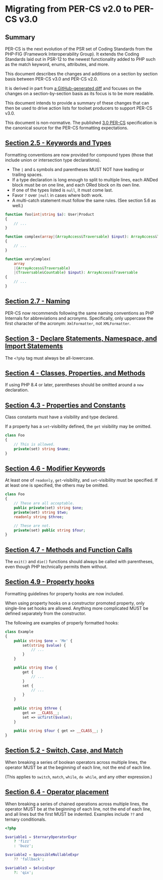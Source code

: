 # Migrating from PER-CS v2.0 to PER-CS v3.0 ###

## Summary

PER-CS is the next evolution of the PSR set of Coding Standards from the
PHP-FIG (Framework Interoperability Group). It extends the Coding Standards
laid out in PSR-12 to the newest functionality added to PHP such as the match
keyword, enums, attributes, and more.

This document describes the changes and additions on a section by section
basis between PER-CS v3.0 and PER-CS v2.0.

It is derived in part from [a GitHub-generated diff](https://github.com/php-fig/per-coding-style/compare/2.0.0...3.0.0#files_bucket)
and focuses on the changes on a section-by-section basis as its focus is to be more readable.

This document intends to provide a summary of these changes that can
then be used to drive action lists for toolset producers to support PER-CS v3.0.

This document is non-normative.  The published [3.0 PER-CS](https://www.php-fig.org/per/coding-style/) specification 
is the canonical source for the PER-CS formatting expectations.

## [Section 2.5 - Keywords and Types](https://www.php-fig.org/per/coding-style/#25-keywords-and-types)

Formatting conventions are now provided for compound types (those that include union or intersection type declarations).

* The `|` and `&` symbols and parentheses MUST NOT have leading or trailing spaces.
* If a type declaration is long enough to split to multiple lines, each ANDed block must be on one line, and each ORed block on its own line.
* If one of the types listed is `null`, it must come last.
* Favor `?` over `|null` in cases where both work.
* A multi-catch statement must follow the same rules.  (See section 5.6 as well.)

```php
function foo(int|string $a): User|Product
{
    // ...
}

function complex(array|(ArrayAccess&Traversable) $input): ArrayAccess&Traversable
{
    // ...
}

function veryComplex(
    array
    |(ArrayAccess&Traversable)
    |(Traversable&Countable) $input): ArrayAccess&Traversable
{
    // ...
}
```

## [Section 2.7 - Naming](https://www.php-fig.org/per/coding-style/#27-naming)

PER-CS now recommends following the same naming conventions as PHP Internals for abbreviations and acronyms.  Specifically, only uppercase the first character of the acronym: `XmlFormatter`, not `XMLFormatter`.

## [Section 3 - Declare Statements, Namespace, and Import Statements](https://www.php-fig.org/per/coding-style/#3-declare-statements-namespace-and-import-statements)

The `<?php` tag must always be all-lowercase.

## [Section 4 - Classes, Properties, and Methods](https://www.php-fig.org/per/coding-style/#4-classes-properties-and-methods)

If using PHP 8.4 or later, parentheses should be omitted around a `new` declaration.

## [Section 4.3 - Properties and Constants](https://www.php-fig.org/per/coding-style/#43-properties-and-constants)

Class constants must have a visibility and type declared.

If a property has a `set`-visibility defined, the `get` visibility may be omitted.

```php
class Foo
{
    // This is allowed.
    private(set) string $name;
}
```

## [Section 4.6 - Modifier Keywords](https://www.php-fig.org/per/coding-style/#46-modifier-keywords)

At least one of `readonly`, `get`-visibility, and `set`-visibility must be specified.  If at least one is specified, the others may be omitted.

```php
class Foo
{
    // These are all acceptable.
    public private(set) string $one;
    private(set) string $two;
    readonly string $three;

    // These are not.
    private(set) public string $four;
}
```

## [Section 4.7 - Methods and Function Calls](https://www.php-fig.org/per/coding-style/#47-method-and-function-calls)

The `exit()` and `die()` functions should always be called with parentheses, even though PHP technically permits them without.

## [Section 4.9 - Property hooks](https://www.php-fig.org/per/coding-style/#49-property-hooks)

Formatting guidelines for property hooks are now included.

When using property hooks on a constructor promoted property, only single-line set hooks are allowed.  Anything more complicated MUST be defined separately from the constructor.

The following are examples of properly formatted hooks:

```php
class Example
{
    public string $one = 'Me' {
        set(string $value) {
            // ...
        }
    }

    public string $two {
        get {
            // ...
        }
        set {
            // ...
        }
    }
    
    public string $three {
        get => __CLASS__;
        set => ucfirst($value);
    }
    
    public string $four { get => __CLASS__; }
}
```

## [Section 5.2 - Switch, Case, and Match](https://www.php-fig.org/per/coding-style/#52-switch-case-match)

When breaking a series of boolean operators across multiple lines, the operator MUST be at the beginning of each line, not the end of each line.

(This applies to `switch`, `match`, `while`, `do while`, and any other expression.)

## [Section 6.4 - Operator placement](https://www.php-fig.org/per/coding-style/#64-operator-placement)

When breaking a series of chained operations across multiple lines, the operator MUST be at the beginning of each line, not the end of each line, and all lines but the first MUST be indented.  Examples include `??` and ternary conditionals.

```php
<?php

$variable1 = $ternaryOperatorExpr
    ? 'fizz'
    : 'buzz';

$variable2 = $possibleNullableExpr
    ?? 'fallback';

$variable3 = $elvisExpr
    ?: 'qix';
```
